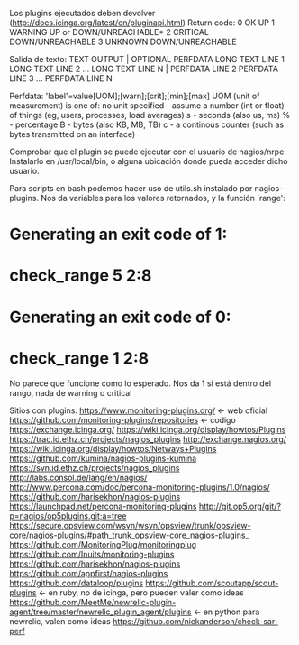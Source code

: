 Los plugins ejecutados deben devolver (http://docs.icinga.org/latest/en/pluginapi.html)
Return code:
0 OK UP
1 WARNING UP or DOWN/UNREACHABLE*
2 CRITICAL DOWN/UNREACHABLE
3 UNKNOWN DOWN/UNREACHABLE

Salida de texto:
TEXT OUTPUT | OPTIONAL PERFDATA
LONG TEXT LINE 1
LONG TEXT LINE 2
...
LONG TEXT LINE N | PERFDATA LINE 2
PERFDATA LINE 3
...
PERFDATA LINE N

Perfdata: 'label'=value[UOM];[warn];[crit];[min];[max]
UOM (unit of measurement) is one of:
  no unit specified - assume a number (int or float) of things (eg, users, processes, load averages)
  s - seconds (also us, ms)
  % - percentage
  B - bytes (also KB, MB, TB)
  c - a continous counter (such as bytes transmitted on an interface)

Comprobar que el plugin se puede ejecutar con el usuario de nagios/nrpe.
Instalarlo en /usr/local/bin, o alguna ubicación donde pueda acceder dicho usuario.


Para scripts en bash podemos hacer uso de utils.sh instalado por nagios-plugins.
Nos da variables para los valores retornados, y la función 'range':
# Generating an exit code of 1:
# check_range 5 2:8
#
# Generating an exit code of 0:
# check_range 1 2:8
No parece que funcione como lo esperado. Nos da 1 si está dentro del rango, nada de warning o critical


Sitios con plugins:
https://www.monitoring-plugins.org/ <- web oficial
https://github.com/monitoring-plugins/repositories <- codigo
https://exchange.icinga.org/
https://wiki.icinga.org/display/howtos/Plugins
https://trac.id.ethz.ch/projects/nagios_plugins
http://exchange.nagios.org/
https://wiki.icinga.org/display/howtos/Netways+Plugins 
https://github.com/kumina/nagios-plugins-kumina 
https://svn.id.ethz.ch/projects/nagios_plugins 
http://labs.consol.de/lang/en/nagios/ 
http://www.percona.com/doc/percona-monitoring-plugins/1.0/nagios/
https://github.com/harisekhon/nagios-plugins
https://launchpad.net/percona-monitoring-plugins
http://git.op5.org/git/?p=nagios/op5plugins.git;a=tree
https://secure.opsview.com/wsvn/wsvn/opsview/trunk/opsview-core/nagios-plugins/#path_trunk_opsview-core_nagios-plugins_
https://github.com/MonitoringPlug/monitoringplug
https://github.com/Inuits/monitoring-plugins
https://github.com/harisekhon/nagios-plugins
https://github.com/appfirst/nagios-plugins
https://github.com/dataloop/plugins
https://github.com/scoutapp/scout-plugins <- en ruby, no de icinga, pero pueden valer como ideas
https://github.com/MeetMe/newrelic-plugin-agent/tree/master/newrelic_plugin_agent/plugins <- en python para newrelic, valen como ideas
https://github.com/nickanderson/check-sar-perf

